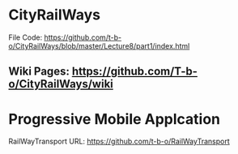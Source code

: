 # CityRailWays

File Code: https://github.com/t-b-o/CityRailWays/blob/master/Lecture8/part1/index.html


## Wiki Pages: https://github.com/T-b-o/CityRailWays/wiki


# Progressive Mobile Applcation

RailWayTransport URL: https://github.com/t-b-o/RailWayTransport

